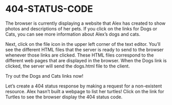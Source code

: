 # 404-STATUS-CODE

The browser is currently displaying a website that Alex has created to show photos and descriptions of her pets. If you click on the links for Dogs or Cats, you can see more information about Alex’s dogs and cats.

Next, click on the file icon in the upper left corner of the text editor. You’ll see the different HTML files that the server is ready to send to the browser whenever those links are clicked. These HTML files correspond to the different web pages that are displayed in the browser. When the Dogs link is clicked, the server will send the dogs.html file to the client.

Try out the Dogs and Cats links now!

Let’s create a 404 status response by making a request for a non-existent resource. Alex hasn’t built a webpage to list her turtles! Click on the link for Turtles to see the browser display the 404 status code.
